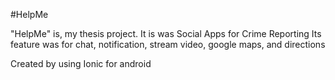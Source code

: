 #HelpMe

"HelpMe" is, my thesis project.
It is was Social Apps for Crime Reporting
Its feature was for chat, notification, stream video, google maps, and directions

Created by using Ionic for android
